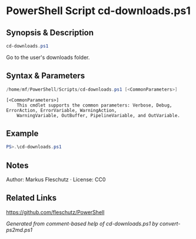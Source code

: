 # PowerShell Script cd-downloads.ps1

## Synopsis & Description
```powershell
cd-downloads.ps1
```

Go to the user's downloads folder.

## Syntax & Parameters
```powershell
/home/mf/PowerShell/Scripts/cd-downloads.ps1 [<CommonParameters>]
```

```
[<CommonParameters>]
    This cmdlet supports the common parameters: Verbose, Debug, ErrorAction, ErrorVariable, WarningAction, 
    WarningVariable, OutBuffer, PipelineVariable, and OutVariable.
```

## Example
```powershell
PS>.\cd-downloads.ps1
```


## Notes
Author: Markus Fleschutz · License: CC0

## Related Links
https://github.com/fleschutz/PowerShell

*Generated from comment-based help of cd-downloads.ps1 by convert-ps2md.ps1*
